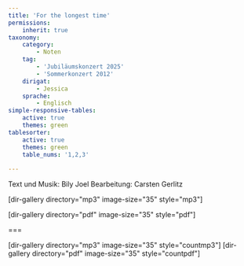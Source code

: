 ```yaml
---
title: 'For the longest time'
permissions:
    inherit: true
taxonomy:
    category:
        - Noten
    tag:
        - 'Jubiläumskonzert 2025'
        - 'Sommerkonzert 2012'
    dirigat:
        - Jessica
    sprache:
        - Englisch
simple-responsive-tables:
    active: true
    themes: green
tablesorter:
    active: true
    themes: green
    table_nums: '1,2,3'
    
---
```


Text und Musik: Bily Joel
Bearbeitung: Carsten Gerlitz

[dir-gallery directory="mp3" image-size="35" style="mp3"]

[dir-gallery directory="pdf" image-size="35" style="pdf"]

===

[dir-gallery directory="mp3" image-size="35" style="countmp3"]
[dir-gallery directory="pdf" image-size="35" style="countpdf"]